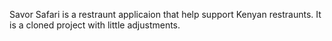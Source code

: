Savor Safari is a restraunt applicaion that help support Kenyan restraunts. It is a cloned project with little adjustments.

